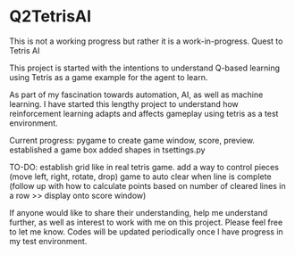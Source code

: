# Q2TetrisAI
This is not a working progress but rather it is a work-in-progress.
Quest to Tetris AI

This project is started with the intentions to understand Q-based learning using Tetris as a game example for the agent to learn.

As part of my fascination towards automation, AI, as well as machine learning. I have started this lengthy project to understand how reinforcement learning adapts and affects gameplay using tetris as a test environment. 

Current progress: 
pygame to create game window, score, preview.
established a game box
added shapes in tsettings.py


TO-DO:
establish grid like in real tetris game.
add a way to control pieces (move left, right, rotate, drop)
game to auto clear when line is complete (follow up with how to calculate points based on number of cleared lines in a row >> display onto score window)

If anyone would like to share their understanding, help me understand further, as well as interest to work with me on this project. Please feel free to let me know. 
Codes will be updated periodically once I have progress in my test environment. 

